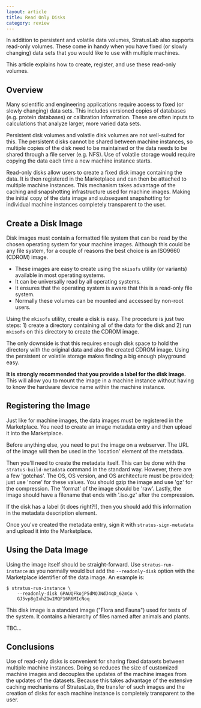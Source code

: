 ```yaml
---
layout: article
title: Read Only Disks
category: review
---
```


In addition to persistent and volatile data volumes, StratusLab also
supports read-only volumes.  These come in handy when you have fixed
(or slowly changing) data sets that you would like to use with
multiple machines. 

This article explains how to create, register, and use these read-only
volumes. 


Overview
--------

Many scientific and engineering applications require access to fixed
(or slowly changing) data sets.  This includes versioned copies of
databases (e.g. protein databases) or calibration information.  These
are often inputs to calculations that analyze larger, more varied data
sets.

Persistent disk volumes and volatile disk volumes are not well-suited
for this.  The persistent disks cannot be shared between machine
instances, so multiple copies of the disk need to be maintained or the
data needs to be shared through a file server (e.g. NFS).  Use of
volatile storage would require copying the data each time a new
machine instance starts.

Read-only disks allow users to create a fixed disk image containing
the data.  It is then registered in the Marketplace and can then be
attached to multiple machine instances.  This mechanism takes
advantage of the caching and snapshotting infrastructure used for
machine images.  Making the initial copy of the data image and
subsequent snapshotting for individual machine instances completely
transparent to the user. 


Create a Disk Image
-------------------

Disk images must contain a formatted file system that can be read by
the chosen operating system for your machine images.  Although this
could be any file system, for a couple of reasons the best choice is
an ISO9660 (CDROM) image.

* These images are easy to create using the `mkisofs` utility (or
  variants) available in most operating systems.
* It can be universally read by all operating systems. 
* It ensures that the operating system is aware that this is a
  read-only file system.
* Normally these volumes can be mounted and accessed by non-root
  users. 

Using the `mkisofs` utility, create a disk is easy.  The procedure is
just two steps: 1) create a directory containing all of the data for
the disk and 2) run `mkisofs` on this directory to create the CDROM
image. 

The only downside is that this requires enough disk space to hold the
directory with the original data and also the created CDROM image.
Using the persistent or volatile storage makes finding a big enough
playground easy.

**It is strongly recommended that you provide a label for the disk
image.** This will allow you to mount the image in a machine instance
without having to know the hardware device name within the machine
instance.


Registering the Image
---------------------

Just like for machine images, the data images must be registered in
the Marketplace.  You need to create an image metadata entry and then
upload it into the Marketplace. 

Before anything else, you need to put the image on a webserver.  The
URL of the image will then be used in the 'location' element of the
metadata.

Then you'll need to create the metadata itself.  This can be done with
the `stratus-build-metadata` command in the standard way.  However,
there are a few 'gotchas'.  The OS, OS version, and OS architecture
must be provided; just use 'none' for these values.  You should gzip
the image and use 'gz' for the compression.  The 'format' of the image
should be 'raw'.  Lastly, the image should have a filename that ends
with '.iso.gz' after the compression.

If the disk has a label (it does right?!), then you should add this
information in the metadata description element.

Once you've created the metadata entry, sign it with
`stratus-sign-metadata` and upload it into the Marketplace.


Using the Data Image
--------------------

Using the image itself should be straight-forward.  Use
`stratus-run-instance` as you normally would but add the
`--readonly-disk` option with the Marketplace identifier of the data
image.  An example is:

    $ stratus-run-instance \
        --readonly-disk GPAUQFkojP5dMQJNdJ4qD_62mCo \
        GJ5vp8gIxhZ1w1MQF16R6MIcNoq

This disk image is a standard image ("Flora and Fauna") used for tests
of the system.  It contains a hierarchy of files named after animals
and plants.

TBC...

Conclusions
-----------

Use of read-only disks is convenient for sharing fixed datasets
between multiple machine instances.  Doing so reduces the size of
customized machine images and decouples the updates of the machine
images from the updates of the datasets.  Because this takes advantage
of the extensive caching mechanisms of StratusLab, the transfer of
such images and the creation of disks for each machine instance is
completely transparent to the user. 

